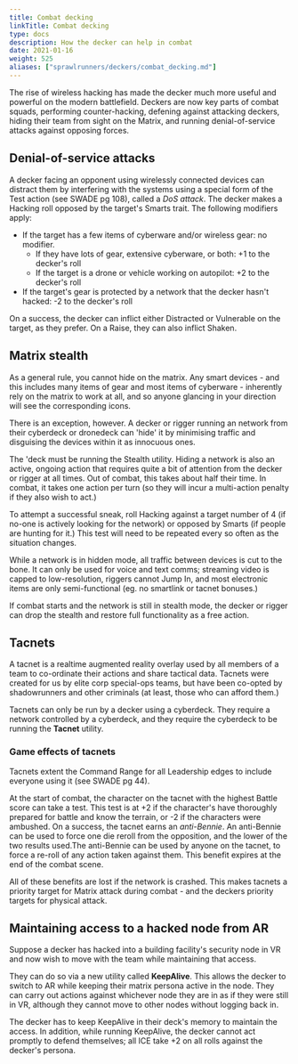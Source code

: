 ```yaml
---
title: Combat decking
linkTitle: Combat decking
type: docs
description: How the decker can help in combat
date: 2021-01-16
weight: 525
aliases: ["sprawlrunners/deckers/combat_decking.md"]
---
```


The rise of wireless hacking has made the decker much more useful and powerful on the modern battlefield. Deckers are now key parts of combat squads, performing counter-hacking, defening against attacking deckers, hiding their team from sight on the Matrix, and running denial-of-service attacks against opposing forces.

## Denial-of-service attacks

A decker facing an opponent using wirelessly connected devices can distract them by interfering with the systems using a special form of the Test action (see SWADE pg 108), called a *DoS attack*. The decker makes a Hacking roll opposed by the target's Smarts trait. The following modifiers apply:

* If the target has a few items of cyberware and/or wireless gear: no modifier.
	* If they have lots of gear, extensive cyberware, or both: +1 to the decker's roll
	* If the target is a drone or vehicle working on autopilot: +2 to the decker's roll
* If the target's gear is protected by a network that the decker hasn't hacked: -2 to the decker's roll

On a success, the decker can inflict either Distracted or Vulnerable on the target, as they prefer. On a Raise, they can also inflict Shaken.

## Matrix stealth

As a general rule, you cannot hide on the matrix. Any smart devices - and this includes many items of gear and most items of cyberware - inherently rely on the matrix to work at all, and so anyone glancing in your direction will see the corresponding icons.

There is an exception, however. A decker or rigger running an network from their cyberdeck or dronedeck can 'hide' it by minimising traffic and disguising the devices within it as innocuous ones. 

The 'deck must be running the Stealth utility. Hiding a network is also an active, ongoing action that requires quite a bit of attention from the decker or rigger at all times. Out of combat, this takes about half their time. In combat, it takes one action per turn (so they will incur a multi-action penalty if they also wish to act.)

To attempt a successful sneak, roll Hacking against a target number of 4 (if no-one is actively looking for the network) or opposed by Smarts (if people are hunting for it.) This test will need to be repeated every so often as the situation changes.

While a network is in hidden mode, all traffic between devices is cut to the bone. It can only be used for voice and text comms; streaming video is capped to low-resolution, riggers cannot Jump In, and most electronic items are only semi-functional (eg. no smartlink or tacnet bonuses.) 

If combat starts and the network is still in stealth mode, the decker or rigger can drop the stealth and restore full functionality as a free action.

## Tacnets

A tacnet is a realtime augmented reality overlay used by all members of a team to co-ordinate their actions and share tactical data. Tacnets were created for us by elite corp special-ops teams, but have been co-opted by shadowrunners and other criminals (at least, those who can afford them.)

Tacnets can only be run by a decker using a cyberdeck. They require a network controlled by a cyberdeck, and they require the cyberdeck to be running the **Tacnet** utility.

### Game effects of tacnets

Tacnets extent the Command Range for all Leadership edges to include everyone using it (see SWADE pg 44).

<!-- If anyone on the tacnet has a Battle skill of d8 or more, the tacnet itself also gains a Bennie pool with 1 Bennie in it. This can be spent by anyone attached to the tacnet if they have no Bennies of their own left (ie the shared pool is used last.) It refreshes at the same time as other player pools, and receives a bonus Bennie if any user of the tacnet draws a Joker action card. -->

At the start of combat, the character on the tacnet with the highest Battle score can take a test. This test is at +2 if the character's have thoroughly prepared for battle and know the terrain, or -2 if the characters were ambushed. On a success, the tacnet earns an *anti-Bennie*. An anti-Bennie can be used to force one die reroll from the opposition, and the lower of the two results used.The anti-Bennie can be used by anyone on the tacnet, to force a re-roll of any action taken against them. This benefit expires at the end of the combat scene.

All of these benefits are lost if the network is crashed. This makes tacnets a priority target for Matrix attack during combat - and the deckers priority targets for physical attack.

## Maintaining access to a hacked node from AR

Suppose a decker has hacked into a building facility's security node in VR and now wish to move with the team while maintaining that access.

They can do so via a new utility called **KeepAlive**. This allows the decker to switch to AR while keeping their matrix persona active in the node. They can carry out actions against whichever node they are in as if they were still in VR, although they cannot move to other nodes without logging back in.

The decker has to keep KeepAlive in their deck's memory to maintain the access. In addition, while running KeepAlive, the decker cannot act promptly to defend themselves; all ICE take +2 on all rolls against the decker's persona.